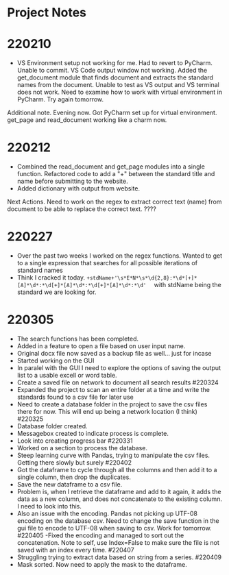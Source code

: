 # Project Notes

# 220210 
- VS Environment setup not working for me. Had to revert to PyCharm. Unable to commit. VS Code output window not working. Added the get_document module that finds document and extracts the standard names from the document. Unable to test as VS output and VS terminal does not work. Need to examine how to work with virtual environment in PyCharm. Try again tomorrow.

Additional note. Evening now. Got PyCharm set up for virtual environment. get_page and read_document working like a charm now. 

# 220212
- Combined the read_document and get_page modules into a single function. Refactored code to add a "+" between the standard title and name before submitting to the website.
- Added dictionary with output from website.

Next Actions. Need to work on the regex to extract correct text (name) from document to be able to replace the correct text. ????

# 220227
- Over the past two weeks I worked on the regex functions. Wanted to get to a single expression that searches for all possible iterations of standard names
- Think I cracked it today. ``` +stdName+'\s*E*N*\s*\d{2,8}:*\d*[+]*[A]*\d*:*\d[+]*[A]*\d*:*\d[+]*[A]*\d*:*\d'   ``` with stdName being the standard we are looking for.
# 220305
- The search functions has been completed.
- Added in a feature to open a file based on user input name.
- Original docx file now saved as a backup file as well... just for incase
- Started working on the GUI
- In paralel with the GUI I need to explore the options of saving the output list to a usable excell or word table.
- Create a saved file on network to document all search results
#220324
- Expanded the project to scan an entire folder at a time and write the standards found to a csv file for later use
- Need to create a database folder in the project to save the csv files there for now. This will end up being a network location (I think)
#220325
- Database folder created.
- Messagebox created to indicate process is complete.
- Look into creating progress bar
#220331
- Worked on a section to process the database. 
- Steep learning curve with Pandas, trying to manipulate the csv files. Getting there slowly but surely
#220402
- Got the dataframe to cycle through all the columns and then add it to a single column, then drop the duplicates.
- Save the new dataframe to a csv file.
- Problem is, when I retrieve the dataframe and add to it again, it adds the data as a new column, and does not concatenate to the existing column. I need to look into this.
- Also an issue with the encoding. Pandas not picking up UTF-08 encoding on the database csv. Need to change the save function in the gui file to encode to UTF-08 when saving to csv. Work for tomorrow.
#220405
-Fixed the encoding and managed to sort out the concatenation. Note to self, use Index=False to make sure the file is not saved with an index every time.
#220407
- Struggling trying to extract data based on string from a series. 
#220409
- Mask sorted. Now need to apply the mask to the dataframe.